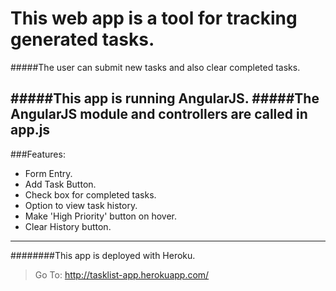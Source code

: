 This web app is a tool for tracking generated tasks.
=====================================
#####The user can submit new tasks and also clear completed tasks.

#####This app is running AngularJS. 
#####The AngularJS module and controllers are called in app.js
---
###Features:
- Form Entry.
- Add Task Button.
- Check box for completed tasks.
- Option to view task history.
- Make 'High Priority' button on hover.
- Clear History button.
---
########This app is deployed with Heroku. 
>Go To:  http://tasklist-app.herokuapp.com/
